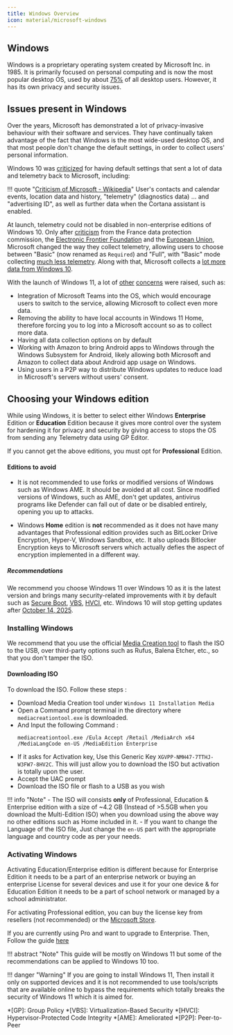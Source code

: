 ```yaml
---
title: Windows Overview
icon: material/microsoft-windows
---
```


## Windows

Windows is a proprietary operating system created by Microsoft Inc. in 1985. It is primarily focused on personal computing and is now the most popular desktop OS, used by about [75%](https://gs.statcounter.com/os-market-share/desktop/worldwide) of all desktop users. However, it has its own privacy and security issues.

## Issues present in Windows

Over the years, Microsoft has demonstrated a lot of privacy-invasive behaviour with their software and services. They have continually taken advantage of the fact that Windows is the most wide-used desktop OS, and that most people don't change the default settings, in order to collect users' personal information.

Windows 10 was [criticized](https://www.theguardian.com/technology/2015/jul/31/windows-10-microsoft-faces-criticism-over-privacy-default-settings) for having default settings that sent a lot of data and telemetry back to Microsoft, including:

!!! quote "[Criticism of Microsoft - Wikipedia](https://en.wikipedia.org/wiki/Criticism_of_Microsoft#Telemetry_and_data_collection)"
    User's contacts and calendar events, location data and history, "telemetry" (diagnostics data) ... and "advertising ID", as well as further data when the Cortana assistant is enabled.

At launch, telemetry could not be disabled in non-enterprise editions of Windows 10. Only after [criticism](https://www.theverge.com/2016/7/21/12246266/france-microsoft-privacy-windows-10-cnil) from the France data protection commission, the [Electronic Frontier Foundation](https://www.eff.org/deeplinks/2016/08/windows-10-microsoft-blatantly-disregards-user-choice-and-privacy-deep-dive) and the [European Union](https://www.reuters.com/article/us-microsoft-dataprotection-eu-idUSKBN15Z1UI), Microsoft changed the way they collect telemetry, allowing users to choose between "Basic" (now renamed as `Required`) and "Full", with "Basic" mode collecting [much less telemetry](https://www.extremetech.com/computing/243079-upcoming-windows-update-reduces-spying-microsoft-still-mum-data-collects). Along with that, Microsoft collects a [lot more data from Windows 10](https://web.archive.org/web/20210711143017/https://privacytools.io/operating-systems/#win10).

With the launch of Windows 11, a lot of [other](https://www.windowscentral.com/one-thing-microsoft-didnt-discuss-windows-11-privacy) [concerns](https://www.pcworld.com/article/539183/windows-11-review-an-unnecessary-replacement-for-windows-10.html) were raised, such as:

- Integration of Microsoft Teams into the OS, which would encourage users to switch to the service, allowing Microsoft to collect even more data.
- Removing the ability to have local accounts in Windows 11 Home, therefore forcing you to log into a Microsoft account so as to collect more data.
- Having all data collection options on by default
- Working with Amazon to bring Android apps to Windows through the Windows Subsystem for Android, likely allowing both Microsoft and Amazon to collect data about Android app usage on Windows.
- Using users in a P2P way to distribute Windows updates to reduce load in Microsoft's servers without users' consent.

## Choosing your Windows edition

While using Windows, it is better to select either Windows **Enterprise** Edition or **Education** Edition because it gives more control over the system for hardening it for privacy and security by giving access to stops the OS from sending any Telemetry data using GP Editor.

If you cannot get the above editions, you must opt for **Professional** Edition.

#### Editions to avoid 

- It is not recommended to use forks or modified versions of Windows such as Windows AME. It should be avoided at all cost. Since modified versions of Windows, such as AME, don't get updates, antivirus programs like Defender can fall out of date or be disabled entirely, opening you up to attacks.

- Windows **Home** edition is **not** recommended as it does not have many advantages that Professional edition provides such as BitLocker Drive Encryption, Hyper-V, Windows Sandbox, etc. It also uploads Bitlocker Encryption keys to Microsoft servers which actually defies the aspect of encryption implemented in a different way.

##### Recommendations

We recommend you choose Windows 11 over Windows 10 as it is the latest version and brings many security-related improvements with it by default such as [Secure Boot](https://docs.microsoft.com/en-us/windows-hardware/design/device-experiences/oem-secure-boot), [VBS](https://docs.microsoft.com/en-us/windows-hardware/design/device-experiences/oem-vbs), [HVCI](https://docs.microsoft.com/en-us/windows-hardware/drivers/bringup/device-guard-and-credential-guard), etc. Windows 10 will stop getting updates after [October 14, 2025](https://docs.microsoft.com/en-us/lifecycle/products/windows-10-home-and-pro).

### Installing Windows

We recommend that you use the official [Media Creation tool](https://www.microsoft.com/software-download/windows11) to flash the ISO to the USB, over third-party options such as Rufus, Balena Etcher, etc., so that you don't tamper the ISO.

#### Downloading ISO

To download the ISO. Follow these steps :

- Download Media Creation tool under `Windows 11 Installation Media`
- Open a Command prompt terminal in the directory where `mediacreationtool.exe` is downloaded.
- And Input the following Command :
    ```
    mediacreationtool.exe /Eula Accept /Retail /MediaArch x64 /MediaLangCode en-US /MediaEdition Enterprise
    ```
- If it asks for Activation key, Use this Generic Key `XGVPP-NMH47-7TTHJ-W3FW7-8HV2C`. This will just allow you to download the ISO but activation is totally upon the user.
- Accept the UAC prompt
- Download the ISO file or flash to a USB as you wish

!!! info "Note"
    - The ISO will consists **only** of Professional, Education & Enterprise edition with a size of ~4.2 GB (Instead of >5.5GB when you download the Multi-Edition ISO) when you download using the above way no other editions such as Home included in it.
    - If you want to change the Language of the ISO file, Just change the `en-US` part with the appropriate language and country code as per your needs.

### Activating Windows

Activating Education/Enterprise edition is different because for Enterprise Edition it needs to be a part of an enterprise network or buying an enterprise License for several devices and use it for your one device & for Education Edition it needs to be a part of school network or managed by a school administrator.

For activating Professional edition, you can buy the license key from resellers (not recommended) or the [Microsoft Store](https://www.microsoft.com/d/windows-11-pro/dg7gmgf0d8h4?rtc=1).

If you are currently using Pro and want to upgrade to Enterprise. Then, Follow the guide [here](https://www.kapilarya.com/how-to-upgrade-windows-11-pro-to-enterprise-edition)

!!! abstract "Note"
    This guide will be mostly on Windows 11 but some of the recommendations can be applied to Windows 10 too.

!!! danger "Warning"
    If you are going to install Windows 11, Then install it only on supported devices and it is not recommended to use tools/scripts that are available online to bypass the requirements which totally breaks the security of Windows 11 which it is aimed for.

*[GP]: Group Policy
*[VBS]: Virtualization-Based Security
*[HVCI]: Hypervisor-Protected Code Integrity
*[AME]: Ameliorated
*[P2P]: Peer-to-Peer